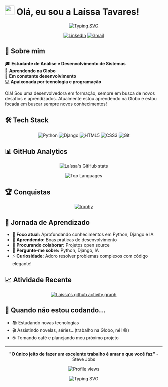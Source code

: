 # <img src="https://raw.githubusercontent.com/MartinHeinz/MartinHeinz/master/wave.gif" width="30px"> Olá, eu sou a Laíssa Tavares!

<div align="center">
  
[![Typing SVG](https://readme-typing-svg.demolab.com?font=Fira+Code&pause=1000&color=F75C7E&center=true&width=435&lines=Aprendendo+na+Globo;Desenvolvedora+Python;Estudante+de+ADS;Django+Developer)](https://git.io/typing-svg)

[![LinkedIn](https://img.shields.io/badge/LinkedIn-laíssa--tavares-0077B5?style=for-the-badge&logo=linkedin&logoColor=white)](https://www.linkedin.com/in/laíssa-tavares)
[![Gmail](https://img.shields.io/badge/Gmail-D14836?style=for-the-badge&logo=gmail&logoColor=white)](mailto:saleslaissa.com)

</div>

## 🚀 Sobre mim

🎓 **Estudante de Análise e Desenvolvimento de Sistemas**  
💼 **Aprendendo na Globo**  
🌱 **Em constante desenvolvimento**  
💻 **Apaixonada por tecnologia e programação**  

Olá! Sou uma desenvolvedora em formação, sempre em busca de novos desafios e aprendizados. Atualmente estou aprendendo na Globo e estou focada em buscar sempre novos conhecimentos!
## 🛠️ Tech Stack

<div align="center">

![Python](https://img.shields.io/badge/Python-FFD43B?style=for-the-badge&logo=python&logoColor=blue)
![Django](https://img.shields.io/badge/Django-092E20?style=for-the-badge&logo=django&logoColor=green)
![HTML5](https://img.shields.io/badge/HTML5-E34F26?style=for-the-badge&logo=html5&logoColor=white)
![CSS3](https://img.shields.io/badge/CSS3-1572B6?style=for-the-badge&logo=css3&logoColor=white)
![Git](https://img.shields.io/badge/Git-F05032?style=for-the-badge&logo=git&logoColor=white)

</div>

## 📊 GitHub Analytics

<div align="center">
  
  ![Laíssa's GitHub stats](https://github-readme-stats.vercel.app/api?username=Lsalless&show_icons=true&theme=radical&hide_border=true&bg_color=0D1117)
  
  ![Top Languages](https://github-readme-stats.vercel.app/api/top-langs/?username=Lsalless&layout=compact&theme=radical&hide_border=true&bg_color=0D1117)

</div>

## 🏆 Conquistas

<div align="center">
  
[![trophy](https://github-profile-trophy.vercel.app/?username=Lsalless&theme=radical&no-frame=true&no-bg=true&margin-w=4)](https://github.com/ryo-ma/github-profile-trophy)

</div>

## 🌟 Jornada de Aprendizado

- 🎯 **Foco atual:** Aprofundando conhecimentos em Python, Django e IA
- 🌱 **Aprendendo:** Boas práticas de desenvolvimento
- 👯 **Procurando colaborar:** Projetos open source
- 💬 **Pergunte-me sobre:** Python, Django, IA
- ⚡ **Curiosidade:** Adoro resolver problemas complexos com código elegante!

## 📈 Atividade Recente

<div align="center">
  
[![Laíssa's github activity graph](https://github-readme-activity-graph.vercel.app/graph?username=Lsalless&theme=react-dark)](https://github.com/ashutosh00710/github-readme-activity-graph)

</div>

## 🎨 Quando não estou codando...

- 📚 Estudando novas tecnologias
- 🎬 Assistindo novelas, séries...(trabalho na Globo, né! 😄)
- ☕ Tomando café e planejando meu próximo projeto

---

<div align="center">
  
**"O único jeito de fazer um excelente trabalho é amar o que você faz"** - Steve Jobs

![Profile views](https://komarev.com/ghpvc/?username=Lsalless&color=brightgreen&style=flat-square)

</div>

<div align="center">
  <img src="https://readme-typing-svg.demolab.com?font=Fira+Code&pause=1000&color=F75C7E&center=true&width=435&lines=Obrigada+pela+visita!;Vamos+conectar?+😊" alt="Typing SVG" />
</div>
